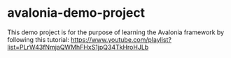 # avalonia-demo-project
This demo project is for the purpose of learning the Avalonia framework by following this tutorial: https://www.youtube.com/playlist?list=PLrW43fNmjaQWMhFHxS1jpQ34TkHroHJLb
